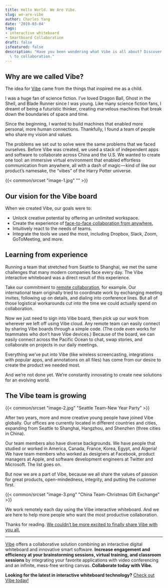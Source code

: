 ```yaml
---
title: Hello World. We Are Vibe.
slug: we-are-vibe
author: Charles Yang
date: '2019-03-04'
tags:
- interactive whiteboard
- Smartboard Collaboration
draft: false
isfeatured: false
description: "Have you been wondering what Vibe is all about? Discover how Vibe got its name and why we\u2019re committed\
  \ to collaboration."
---
```


## Why are we called Vibe?

The idea for [Vibe](https://vibe.us/) came from the things that inspired me as a child.

I was a huge fan of science fiction. I’ve loved Dragon Ball, Ghost in the Shell, and Blade Runner since I was young. Like many science fiction fans, I dreamt of being a futuristic thinker, creating marvelous machines that break down the boundaries of space and time.

Since the beginning, I wanted to build machines that enabled more personal, more human connections. Thankfully, I found a team of people who share my vision and values.

The problems we set out to solve were the same problems that we faced ourselves. Before Vibe was created, we used a stack of independent apps and software to collaborate across China and the U.S. We wanted to create one tool: an immersive virtual environment that enabled effortless communication from anywhere, all with a dash of magic — kind of like our product’s namesake, the “vibes” of the Harry Potter universe.

{{< common/srcset "image-1.jpg" "" >}}

## Our vision for the Vibe board

When we created Vibe, our goals were to:


- Unlock creative potential by offering an unlimited workspace.
- Create the experience of [face-to-face collaboration from anywhere.](https://vibe.us/product/#teamwork)
- Intuitively react to the needs of teams.
- Integrate the tools we used the most, including Dropbox, Slack, Zoom, GoToMeeting, and more.

## Learning from experience

Running a team that stretched from Seattle to Shanghai, we met the same challenges that many modern companies face every day. The Vibe interactive whiteboard was a direct result of this experience.

Take our commitment to [remote collaboration](https://vibe.us/lp/scenario-remote/), for example. Our international team originally tried to coordinate work by exchanging meeting invites, following up on details, and dialing into conference lines. But all of those logistical workarounds cut into the time we could actually spend on collaboration.

Now we just need to sign into Vibe board, then pick up our work from wherever we left off using Vibe cloud. Any remote team can easily connect by sharing Vibe boards through a simple code. (The code even works for teammates who don’t have Vibe devices.) Because of the board, we can easily connect across the Pacific Ocean to chat, swap stories, and collaborate on projects in our daily meetings.

Everything we’ve put into Vibe (like wireless screencasting, integrations with popular apps, and annotations on all files) has come from our desire to create the product we needed most.

And we’re not done yet. We’re constantly innovating to create new solutions for an evolving world.

## The Vibe team is growing

{{< common/srcset "image-2.jpg" "Seattle Team-New Year Party" >}}

After two years, more and more creative young people have joined Vibe globally. Our offices are currently located in different countries and cities, expanding from Seattle to Shanghai, Hangzhou, and Shenzhen (three cities in China).

Our team members also have diverse backgrounds. We have people that studied or worked in America, Canada, France, Korea, Egypt, and Algeria! We have team members who worked as designers at Facebook, product managers at Apple, and software development engineers at Twitter and Microsoft. The list goes on.

But now we are a part of Vibe, because we all share the values of passion for great products, open-mindedness, integrity, and putting the customer first.

{{< common/srcset "image-3.png" "China Team-Christmas Gift Exchange" >}}

We work remotely each day using the Vibe interactive whiteboard. And we are here to help more people who want the most productive collaboration.

Thanks for reading. [We couldn’t be more excited to finally share Vibe with you all.](https://vibe.us/)



---

[Vibe](https://vibe.us/) offers a collaborative solution combining an interactive digital whiteboard and innovative smart software. **Increase engagement and efficiency at your brainstorming sessions, virtual training, and classroom sessions** by integrating your favorite applications with video conferencing and an infinite, mess-free writing canvas. **Collaborate today with Vibe.**

**Looking for the latest in interactive whiteboard technology?** [Check out Vibe today!](https://vibe.us/order/)
